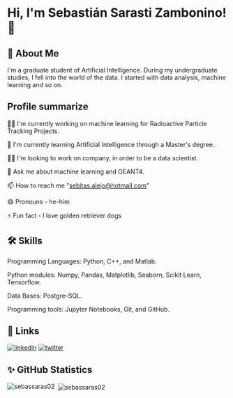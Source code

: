 
# Hi, I'm Sebastián Sarasti Zambonino! 👋


## 🚀 About Me
I'm a graduate student of Artificial Intelligence. During my undergraduate studies, I fell into the world of the data. I started with data analysis, machine learning and so on.  


## Profile summarize
👩‍💻 I'm currently working on machine learning for Radioactive Particle Tracking Projects.

🧠 I'm currently learning Artificial Intelligence through a Master's degree.

👯‍♀️ I'm looking to work on company, in order to be a data scientist.

💬 Ask me about machine learning and GEANT4.

📫 How to reach me "sebitas.alejo@hotmail.com"

😄 Pronouns - he-him

⚡️ Fun fact - I love golden retriever dogs


## 🛠 Skills
Programming Languages: Python, C++, and Matlab.

Python modules: Numpy, Pandas, Matplotlib, Seaborn, Scikit Learn, Tensorflow.

Data Bases: Postgre-SQL.

Programming tools: Jupyter Notebooks, Git, and GitHub.



## 🔗 Links

[![linkedin](https://img.shields.io/badge/linkedin-0A66C2?style=for-the-badge&logo=linkedin&logoColor=white)](https://www.linkedin.com/in/sebastiansarasti/)
[![twitter](https://img.shields.io/badge/twitter-1DA1F2?style=for-the-badge&logo=twitter&logoColor=white)](https://twitter.com/sarasti_seb)



## ✨ GitHub Statistics 

<p><img align="left" src="https://github-readme-stats.vercel.app/api/top-langs?username=sebassaras02&show_icons=true&locale=en&layout=compact" alt="sebassaras02" /></p>

<p>&nbsp;<img align="center" src="https://github-readme-stats.vercel.app/api?username=sebassaras02&show_icons=true&locale=en" alt="sebassaras02" /></p>

